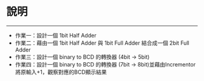 # 說明
----

* 作業一：設計一個 1bit Half Adder
* 作業二：藉由一個 1bit Half Adder 與 1bit Full Adder 結合成一個 2bit Full Adder
* 作業三：設計一個 binary to BCD 的轉換器 (4bit → 5bit)
* 作業四：設計一個 binary to BCD 的轉換器 (7bit → 8bit)並藉由Incrementor將原輸入+1，觀察對應的BCD顯示結果
